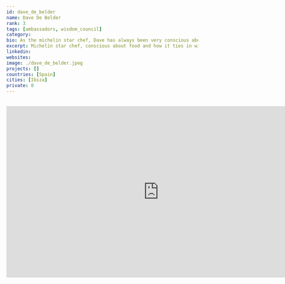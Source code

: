 ```yaml
---
id: dave_de_belder
name: Dave De Belder
rank: 3
tags: [ambassadors, wisdom_council]
category:
bio: As the michelin star chef, Dave has always been very conscious about food and how it ties in with spirituality, healing and peoples conscience. Dave has worked in the best kitchens this world has to offer. Elbulli (ES), Librije (NL), El Celler de Can Roca (ES) and his own Godevaart (BE) & Cara & Co (AU).
excerpt: Michelin star chef, conscious about food and how it ties in with spirituality and healing.
linkedin: 
websites: 
image: ./dave_de_belder.jpeg
projects: []
countries: [Spain]
cities: [Ibiza]
private: 0
---
```


<BR>

<iframe src="https://player.vimeo.com/video/414231309" width="800" height="450" frameborder="0" allow="autoplay; fullscreen" allowfullscreen></iframe>

<BR>

